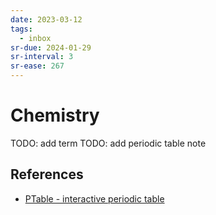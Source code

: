 ```yaml
---
date: 2023-03-12
tags:
  - inbox
sr-due: 2024-01-29
sr-interval: 3
sr-ease: 267
---
```

# Chemistry

TODO: add term
TODO: add periodic table note

## References

- [PTable - interactive periodic table](http://www.ptable.com/)
